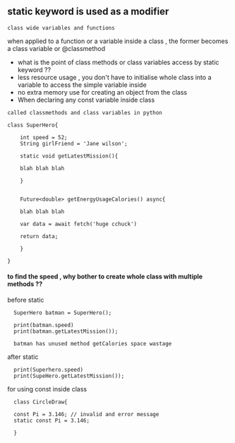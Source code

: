 ## static keyword is used as a modifier

`class wide variables and functions`

when applied to a function or a variable inside a class , the former becomes a class variable or @classmethod

*   what is the point of class methods or class variables access by static keyword ??
*   less resource usage , you don't have to initialise whole class into a variable to access the simple variable inside
*   no extra memory use for creating an object from the class
*   When declaring any const variable inside class

`called classmethods and class variables in python`


    class SuperHero{

        int speed = 52;
        String girlFriend = 'Jane wilson';

        static void getLatestMission(){

        blah blah blah

        }


        Future<double> getEnergyUsageCalories() async{

        blah blah blah

        var data = await fetch('huge cchuck')

        return data;

        }

    }  
  
  
#### to find the speed , why bother to create whole class with multiple methods ??
  
before static
  
      SuperHero batman = SuperHero();
  
      print(batman.speed)
      print(batman.getLatestMission());
      
      batman has unused method getCalories space wastage
      
  
after static

  
      print(Superhero.speed)
      print(SupeHero.getLatestMission());
  
for using const inside class


      class CircleDraw{

      const Pi = 3.146; // invalid and error message
      static const Pi = 3.146;

      }

  
  
  
  
  
  
